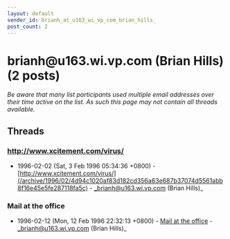 ```yaml
---
layout: default
sender_id: brianh_at_u163_wi_vp_com_brian_hills_
post_count: 2
---
```


# brianh<span>@</span>u163.wi.vp.com (Brian Hills) (2 posts)

_Be aware that many list participants used multiple email addresses over their time active on the list. As such this page may not contain all threads available._

## Threads

### http://www.xcitement.com/virus/
+ 1996-02-02 (Sat, 3 Feb 1996 05:34:36 +0800) - [http://www.xcitement.com/virus/](/archive/1996/02/4d94c1020af83d182cd356a63e687b37074d5561abb8f16e45e5fe287118fa5c) - _brianh@u163.wi.vp.com (Brian Hills)_

### Mail at the office
+ 1996-02-12 (Mon, 12 Feb 1996 22:32:13 +0800) - [Mail at the office](/archive/1996/02/c6c893eb923527c23b16e7e6d54c326bc0061bbe3078ae1055ff09b386a56556) - _brianh@u163.wi.vp.com (Brian Hills)_

